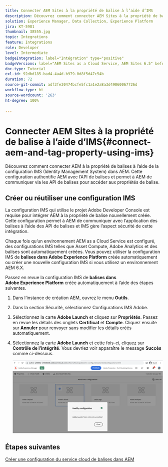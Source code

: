 ```yaml
---
title: Connecter AEM Sites à la propriété de balise à l’aide d’IMS
description: Découvrez comment connecter AEM Sites à la propriété de balise à l’aide de la configuration IMS dans AEM.
solution: Experience Manager, Data Collection, Experience Platform
jira: KT-5981
thumbnail: 38555.jpg
topic: Integrations
feature: Integrations
role: Developer
level: Intermediate
badgeIntegration: label="Intégration" type="positive"
badgeVersions: label="AEM Sites as a Cloud Service, AEM Sites 6.5" before-title="false"
doc-type: Tutorial
exl-id: 92dbd185-bad4-4a4d-b979-0d8f5d47c54b
duration: 72
source-git-commit: adf3fe30474bcfe5fc1a1e2a8a3d49060067726d
workflow-type: ht
source-wordcount: '263'
ht-degree: 100%

---
```


# Connecter AEM Sites à la propriété de balise à l’aide d’IMS{#connect-aem-and-tag-property-using-ims}

Découvrez comment connecter AEM à la propriété de balises à l’aide de la configuration IMS (Identity Management System) dans AEM. Cette configuration authentifie AEM avec l’API de balises et permet à AEM de communiquer via les API de balises pour accéder aux propriétés de balise.

## Créer ou réutiliser une configuration IMS

La configuration IMS qui utilise le projet Adobe Developer Console est requise pour intégrer AEM à la propriété de balise nouvellement créée. Cette configuration permet à AEM de communiquer avec l’application des balises à l’aide des API de balises et IMS gère l’aspect sécurité de cette intégration.

Chaque fois qu’un environnement AEM as a Cloud Service est configuré, des configurations IMS telles que Asset Compute, Adobe Analytics et des balises sont automatiquement créées. Vous pouvez utiliser la configuration IMS de **balises dans Adobe Experience Platform** créée automatiquement ou créer une nouvelle configuration IMS si vous utilisez un environnement AEM 6.X.

Passez en revue la configuration IMS de **balises dans Adobe Experience Platform** créée automatiquement à l’aide des étapes suivantes.

1. Dans l’instance de création AEM, ouvrez le menu **Outils**.
1. Dans la section Sécurité, sélectionnez Configurations IMS Adobe.
1. Sélectionnez la carte **Adobe Launch** et cliquez sur **Propriétés**. Passez en revue les détails des onglets **Certificat** et **Compte**. Cliquez ensuite sur **Annuler** pour renvoyer sans modifier les détails créés automatiquement.
1. Sélectionnez la carte **Adobe Launch** et cette fois-ci, cliquez sur **Contrôle de l’intégrité**. Vous devriez voir apparaître le message **Succès** comme ci-dessous.

   ![Configuration IMS saine de balises](assets/adobe-launch-healthy-ims-config.png)

## Étapes suivantes

[Créer une configuration du service cloud de balises dans AEM](create-aem-launch-cloud-service.md)
